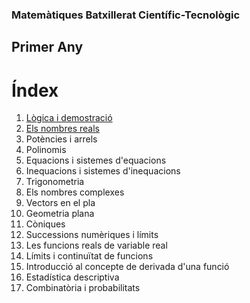 ### Matemàtiques Batxillerat Científic-Tecnològic

## Primer Any

# Índex

1. [Lògica i demostració](logica/index.md)
2. [Els nombres reals](reals/index.md)
3. Potències i arrels
4. Polinomis
5. Equacions i sistemes d'equacions
6. Inequacions i sistemes d'inequacions
7. Trigonometria
8. Els nombres complexes
9. Vectors en el pla
10. Geometria plana
11. Còniques
12. Successions numèriques i límits
13. Les funcions reals de variable real
14. Límits i continuïtat de funcions
15. Introducció al concepte de derivada d'una funció
16. Estadística descriptiva
18. Combinatòria i probabilitats
